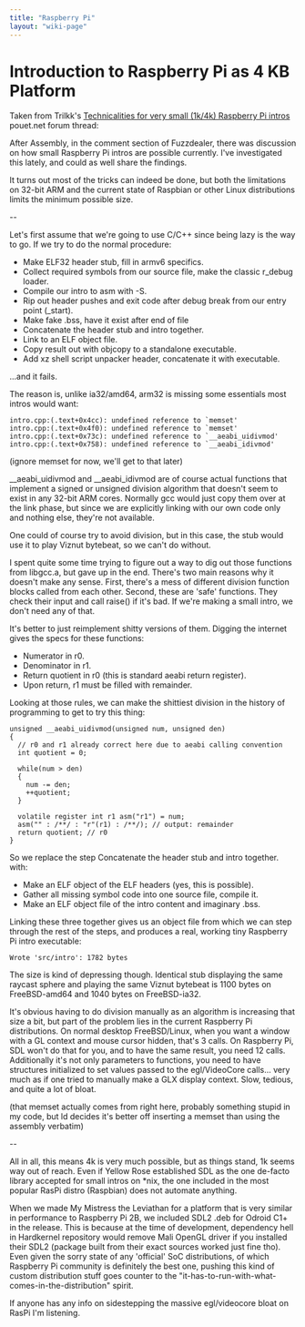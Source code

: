 ```yaml
---
title: "Raspberry Pi"
layout: "wiki-page"
---
```


# Introduction to Raspberry Pi as 4 KB Platform

Taken from Trilkk's [Technicalities for very small (1k/4k) Raspberry Pi intros](http://www.pouet.net/topic.php?which=10915) pouet.net forum thread:

After Assembly, in the comment section of Fuzzdealer, there was discussion on how small Raspberry Pi intros are possible currently. I've investigated this lately, and could as well share the findings.

It turns out most of the tricks can indeed be done, but both the limitations on 32-bit ARM and the current state of Raspbian or other Linux distributions limits the minimum possible size.

--

Let's first assume that we're going to use C/C++ since being lazy is the way to go. If we try to do the normal procedure:

* Make ELF32 header stub, fill in armv6 specifics.
* Collect required symbols from our source file, make the classic r_debug loader.
* Compile our intro to asm with -S.
* Rip out header pushes and exit code after debug break from our entry point (_start).
* Make fake .bss, have it exist after end of file 
* Concatenate the header stub and intro together.
* Link to an ELF object file.
* Copy result out with objcopy to a standalone executable.
* Add xz shell script unpacker header, concatenate it with executable.

...and it fails.

The reason is, unlike ia32/amd64, arm32 is missing some essentials most intros would want:

```
intro.cpp:(.text+0x4cc): undefined reference to `memset'
intro.cpp:(.text+0x4f0): undefined reference to `memset'
intro.cpp:(.text+0x73c): undefined reference to `__aeabi_uidivmod'
intro.cpp:(.text+0x758): undefined reference to `__aeabi_idivmod'
```

(ignore memset for now, we'll get to that later)

__aeabi_uidivmod and __aeabi_idivmod are of course actual functions that implement a signed or unsigned division algorithm that doesn't seem to exist in any 32-bit ARM cores. Normally gcc would just copy them over at the link phase, but since we are explicitly linking with our own code only and nothing else, they're not available.

One could of course try to avoid division, but in this case, the stub would use it to play Viznut bytebeat, so we can't do without.

I spent quite some time trying to figure out a way to dig out those functions from libgcc.a, but gave up in the end. There's two main reasons why it doesn't make any sense. First, there's a mess of different division function blocks called from each other. Second, these are 'safe' functions. They check their input and call raise() if it's bad. If we're making a small intro, we don't need any of that.

It's better to just reimplement shitty versions of them. Digging the internet gives the specs for these functions:

* Numerator in r0.
* Denominator in r1.
* Return quotient in r0 (this is standard aeabi return register).
* Upon return, r1 must be filled with remainder.

Looking at those rules, we can make the shittiest division in the history of programming to get to try this thing:

```
unsigned __aeabi_uidivmod(unsigned num, unsigned den)
{
  // r0 and r1 already correct here due to aeabi calling convention
  int quotient = 0;

  while(num > den)
  {
    num -= den;
    ++quotient;
  }

  volatile register int r1 asm("r1") = num;
  asm("" : /**/ : "r"(r1) : /**/); // output: remainder
  return quotient; // r0
}
```

So we replace the step Concatenate the header stub and intro together. with:

* Make an ELF object of the ELF headers (yes, this is possible).
* Gather all missing symbol code into one source file, compile it.
* Make an ELF object file of the intro content and imaginary .bss.


Linking these three together gives us an object file from which we can step through the rest of the steps, and produces a real, working tiny Raspberry Pi intro executable:

```
Wrote 'src/intro': 1782 bytes
```

The size is kind of depressing though. Identical stub displaying the same raycast sphere and playing the same Viznut bytebeat is 1100 bytes on FreeBSD-amd64 and 1040 bytes on FreeBSD-ia32.

It's obvious having to do division manually as an algorithm is increasing that size a bit, but part of the problem lies in the current Raspberry Pi distributions. On normal desktop FreeBSD/Linux, when you want a window with a GL context and mouse cursor hidden, that's 3 calls. On Raspberry Pi, SDL won't do that for you, and to have the same result, you need 12 calls. Additionally it's not only parameters to functions, you need to have structures initialized to set values passed to the egl/VideoCore calls... very much as if one tried to manually make a GLX display context. Slow, tedious, and quite a lot of bloat.

(that memset actually comes from right here, probably something stupid in my code, but ld decides it's better off inserting a memset than using the assembly verbatim)

--

All in all, this means 4k is very much possible, but as things stand, 1k seems way out of reach. Even if Yellow Rose established SDL as the one de-facto library accepted for small intros on *nix, the one included in the most popular RasPi distro (Raspbian) does not automate anything.

When we made My Mistress the Leviathan for a platform that is very similar in performance to Raspberry Pi 2B, we included SDL2 .deb for Odroid C1+ in the release. This is because at the time of development, dependency hell in Hardkernel repository would remove Mali OpenGL driver if you installed their SDL2 (package built from their exact sources worked just fine tho). Even given the sorry state of any 'official' SoC distributions, of which Raspberry Pi community is definitely the best one, pushing this kind of custom distribution stuff goes counter to the "it-has-to-run-with-what-comes-in-the-distribution" spirit.

If anyone has any info on sidestepping the massive egl/videocore bloat on RasPi I'm listening.

